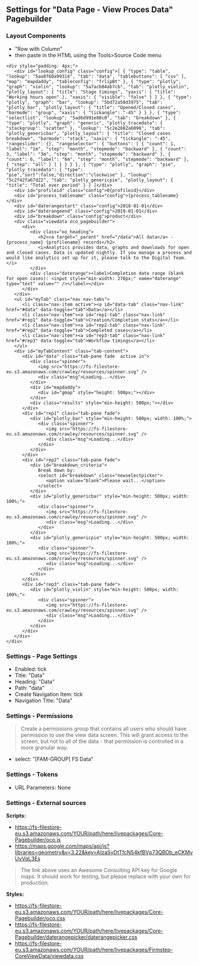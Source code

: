 ## Settings for "Data Page - View Proces Data" Pagebuilder

### Layout Components 
- "Row with Column"
- then paste in the HTML using the Tools>Source Code menu
```
<div style="padding: 4px;">
   <div id="lookup_config" class="config">[ { "type": "table", "lookup": "5aa8f60a99314", "tab": "data", "tablebuttons": [ "csv" ], "map": "mapdaddy", "tableconfig": "frlipBt" }, { "type": "plotly", "graph": "violin", "lookup": "5a7acb84ab7cb", "tab": "plotly_violin", "plotly_layout": { "title": "Stage timings", "yaxis": { "title": "Working hours open" }, "xaxis": { "visible": "false" } } }, { "type": "plotly", "graph": "bar", "lookup": "5bd72a50d3975", "tab": "plotly_bar", "plotly_layout": { "title": "Opened/Closed cases", "barmode": "group", "xaxis": { "tickangle": "-45" } } }, { "type": "selectlist", "lookup": "5ad6d991e80c0", "tab": "breakdown" }, { "type": "plotly", "graph": "generic", "plotly_tracedata": { "stackgroup": "scatter" }, "lookup": "5c2e2882a6096", "tab": "plotly_genericbar", "plotly_layout": { "title": "Closed cases breakdown", "barmode": "stack", "xaxis": { "tickangle": "-45", "rangeslider": {}, "rangeselector": { "buttons": [ { "count": 1, "label": "1m", "step": "month", "stepmode": "backward" }, { "count": 3, "label": "3m", "step": "month", "stepmode": "backward" }, { "count": 6, "label": "6m", "step": "month", "stepmode": "backward" }, { "step": "all" } ] } } } }, { "type": "plotly", "graph": "pie", "plotly_tracedata": { "type": "pie","sort":false,"direction":"clockwise" }, "lookup": "5c2f42fa67d22", "tab": "plotly_genericpie", "plotly_layout": { "title": "Total over period" } } ]</div>
   <div id="profileid" class="config">0{profileid}</div>
   <div id="process_tablename" class="config">{process_tablename}</div>
   <div id="daterangestart" class="config">2018-01-01</div>
   <div id="daterangeend" class="config">2019-01-01</div>
   <div id="breakdown" class="config">product</div>
   <div class="viewdata oco_pagebuilder">
      <div>
         <div class="oo_heading">
            <h2><a target="_parent" href="/data">All data</a> - {process_name} {profilename} records</h2>
            <i>Analytics provides data, graphs and downloads for open and closed cases. Data is updated nightly. If you manage a process and would like analytics set up for it, please talk to the Digital Team.</i>
         </div>
         <div class="daterange"><label>Completion date range (blank for open cases): <input style="min-width: 270px;" name="daterange" type="text" value="" /></label></div>
      </div>
   </div>
   <ul id="myTab" class="nav nav-tabs">
      <li class="nav-item active"><a id="data-tab" class="nav-link" href="#data" data-toggle="tab">Data</a></li>
      <li class="nav-item"><a id="rep1-tab" class="nav-link" href="#rep1" data-toggle="tab">Creation/Completion stats</a></li>
      <li class="nav-item"><a id="rep2-tab" class="nav-link" href="#rep2" data-toggle="tab">Completed cases</a></li>
      <li class="nav-item"><a id="rep3-tab" class="nav-link" href="#rep3" data-toggle="tab">Workflow timings</a></li>
   </ul>
   <div id="myTabContent" class="tab-content">
      <div id="data" class="tab-pane fade  active in">
         <div class="spinner">
            <img src="https://fs-filestore-eu.s3.amazonaws.com/crawley/resources/spinner.svg" />
            <div class="msg">Loading...</div>
         </div>
         <div id="mapdaddy">
            <div id="gmap" style="height: 500px;"></div>
         </div>
         <div class="results" style="min-height: 500px;"></div>
      </div>
      <div id="rep1" class="tab-pane fade">
         <div id="plotly_bar" style="min-height: 500px; width: 100%;">
            <div class="spinner">
               <img src="https://fs-filestore-eu.s3.amazonaws.com/crawley/resources/spinner.svg" />
               <div class="msg">Loading...</div>
            </div>
         </div>
      </div>
      <div id="rep2" class="tab-pane fade">
         <div id="breakdown_criteria">
            Break down by:
            <select id="breakdown" class="newselectpicker">
               <option value="blank">Please wait...</option>
            </select>
         </div>
         <div id="plotly_genericbar" style="min-height: 500px; width: 100%;">
            <div class="spinner">
               <img src="https://fs-filestore-eu.s3.amazonaws.com/crawley/resources/spinner.svg" />
               <div class="msg">Loading...</div>
            </div>
         </div>
         <div id="plotly_genericpie" style="min-height: 500px; width: 100%;">
            <div class="spinner">
               <img src="https://fs-filestore-eu.s3.amazonaws.com/crawley/resources/spinner.svg" />
               <div class="msg">Loading...</div>
            </div>
         </div>
      </div>
      <div id="rep3" class="tab-pane fade">
         <div id="plotly_violin" style="min-height: 500px; width: 100%;">
            <div class="spinner">
               <img src="https://fs-filestore-eu.s3.amazonaws.com/crawley/resources/spinner.svg" />
               <div class="msg">Loading...</div>
            </div>
         </div>
      </div>
   </div>
</div>
```

### Settings - Page Settings
- Enabled: tick
- Title: "Data"
- Heading: "Data"
- Path: "data"
- Create Navigation Item: tick
- Navigation Title: "Data"

### Settings - Permissions
> Create a permissions group that contains all users who should have permission to use the view data screen. This will grant access to the screen, but not to all of the data - that permission is controlled in a more granular way.
- select: "[FAM-GROUP] FS Data"

### Settings - Tokens
- URL Parameters: None

### Settings - External sources

**Scripts:**
- https://fs-filestore-eu.s3.amazonaws.com/YOUR/path/here/livepackages/Core-Pagebuilder/oco.js
- https://maps.google.com/maps/api/js?libraries=geometry&v=3.22&key=AIzaSyDtTfcN54kfBVp73QBDb_eCKMvUvVqL3Es
> The link above uses an Awesome Consulting API key for Google maps. It should work for testing, but please replace with your own for production.

**Styles:**
- https://fs-filestore-eu.s3.amazonaws.com/YOUR/path/here/livepackages/Core-Pagebuilder/oco.css
- https://fs-filestore-eu.s3.amazonaws.com/YOUR/path/here/livepackages/Core-Pagebuilder/daterangepicker/daterangepicker.css
- https://fs-filestore-eu.s3.amazonaws.com/YOUR/path/here/livepackages/Firmstep-CoreViewData/viewdata.css
